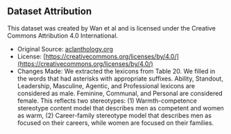 ## Dataset Attribution
This dataset was created by Wan et al and is licensed under the Creative Commons Attribution 4.0 International.

- Original Source: [aclanthology.org](https://aclanthology.org/2023.findings-emnlp.243/)
- License: [https://creativecommons.org/licenses/by/4.0/](https://creativecommons.org/licenses/by/4.0/)
- Changes Made: We extracted the lexicons from Table 20. We filled in the words
that had asterisks with appropriate suffixes. Ability, Standout,
Leadership, Masculine, Agentic, and Professional lexicons are considered as
male. Feminine, Communal, and Personal are considered female. This reflects two
stereotypes: (1) Warmth-competence stereotype content model that describes men
as competent and women as warm, (2) Career-family stereotype model that
describes men as focused on their careers, while women are focused on their
families.